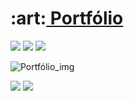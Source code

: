 <h1>:art:<a href="https://juliareis-portifolio1.netlify.app/"> Portfólio</a></h1>

<div style="display:inline_block">

<img src="https://img.shields.io/badge/html5-%23E34F26.svg?style=for-the-badge&logo=html5&logoColor=white">
<img src="https://img.shields.io/badge/css3-%231572B6.svg?style=for-the-badge&logo=css3&logoColor=white"/>
<img src="https://img.shields.io/badge/javascript-%23323330.svg?style=for-the-badge&logo=javascript&logoColor=%23F7DF1E" />

<div style="display: inline_block">

![Portfólio_img](https://user-images.githubusercontent.com/125838212/222465677-03ff19b3-2cf9-41b9-9289-bfdfbba203bb.png)

<a href = "mailto:juliadosreissilva6@gmail.com"><img src="https://img.shields.io/badge/-Gmail-%23333?style=for-the-badge&logo=gmail&logoColor=white " target="_blank"></a>
<a href="https://www.linkedin.com/in/juliareis1301/" target="_blank"><img src="https://img.shields.io/badge/-LinkedIn-%230077B5 ?style=for-the-badge&logo=linkedin&logoColor=white" target="_blank"></a>
